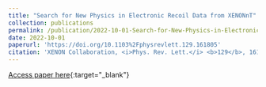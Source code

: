 ```yaml
---
title: "Search for New Physics in Electronic Recoil Data from XENONnT"
collection: publications
permalink: /publication/2022-10-01-Search-for-New-Physics-in-Electronic-Recoil-Data-from-XENONnT
date: 2022-10-01
paperurl: 'https://doi.org/10.1103%2Fphysrevlett.129.161805'
citation: 'XENON Collaboration, <i>Phys. Rev. Lett.</i> <b>129</b>, 161805 (2022)'
---
```

[Access paper here](https://doi.org/10.1103%2Fphysrevlett.129.161805){:target="_blank"}
